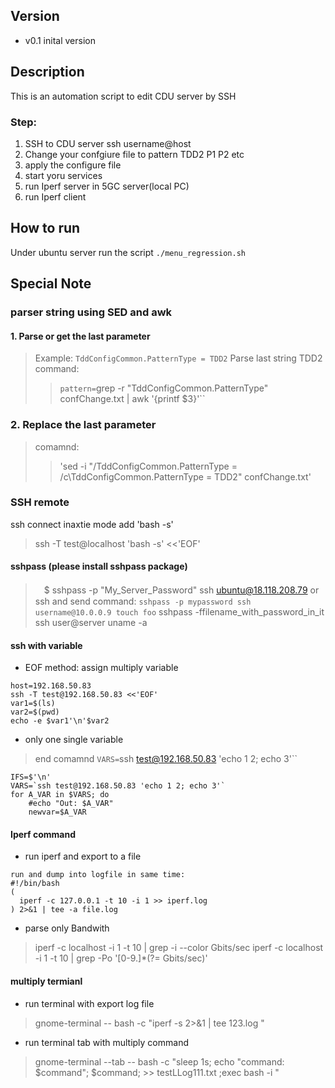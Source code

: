 ## Version
- v0.1 inital version 

## Description 
This is an automation script to edit CDU server by SSH 

### Step:
1. SSH to CDU server ssh username@host 
2. Change your confgiure file to pattern TDD2 P1 P2 etc
3. apply the configure file 
4. start yoru services
5. run Iperf server in 5GC server(local PC)
6. run Iperf client

## How to run
Under ubuntu server run the script `./menu_regression.sh`

## Special Note

### parser string using SED and awk
####  1. Parse or get the last parameter
> Example: `TddConfigCommon.PatternType = TDD2` 
> Parse last string TDD2 command: 
>> `pattern=`grep -r "TddConfigCommon.PatternType" confChange.txt | awk '{printf $3}'``

###  2. Replace the last parameter 
> comamnd: 
>> 'sed -i "/TddConfigCommon.PatternType = /c\TddConfigCommon.PatternType = TDD2" confChange.txt'

### SSH remote 
ssh connect inaxtie mode add 'bash -s'
> ssh -T test@localhost 'bash -s' <<'EOF'

####  sshpass (please install sshpass package)
>　$ sshpass -p "My_Server_Password" ssh ubuntu@18.118.208.79
or
>  ssh and send command: `sshpass -p mypassword ssh username@10.0.0.9 touch foo`
> sshpass -ffilename_with_password_in_it ssh user@server uname -a


#### ssh with variable 

- EOF method: assign multiply variable
```
host=192.168.50.83
ssh -T test@192.168.50.83 <<'EOF'
var1=$(ls)
var2=$(pwd)
echo -e $var1'\n'$var2

```
- only one single variable 
> end comamnd `VARS=`ssh test@192.168.50.83 'echo 1 2; echo 3'``

```
IFS=$'\n'
VARS=`ssh test@192.168.50.83 'echo 1 2; echo 3'`
for A_VAR in $VARS; do
    #echo "Out: $A_VAR"
    newvar=$A_VAR
```

#### Iperf command 

- run iperf and export to a file
```
run and dump into logfile in same time:
#!/bin/bash
(
  iperf -c 127.0.0.1 -t 10 -i 1 >> iperf.log
) 2>&1 | tee -a file.log

```
- parse only Bandwith
>iperf -c localhost -i 1 -t 10 | grep -i --color Gbits/sec
> iperf -c localhost -i 1 -t 10  | grep -Po '[0-9.]*(?= Gbits/sec)'

#### multiply termianl 
- run terminal with export log file 
> gnome-terminal -- bash -c  "iperf -s 2>&1 | tee 123.log "
- run terminal tab with multiply command 
> gnome-terminal --tab -- bash -c "sleep 1s; echo \"command: $command\"; $command; >> testLLog111.txt ;exec bash -i " 

